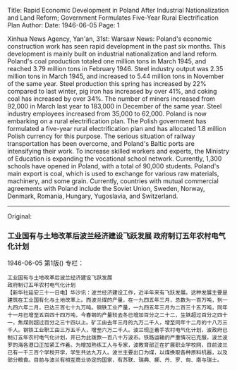 Title: Rapid Economic Development in Poland After Industrial Nationalization and Land Reform; Government Formulates Five-Year Rural Electrification Plan
Author:
Date: 1946-06-05
Page: 1

Xinhua News Agency, Yan'an, 31st: Warsaw News: Poland's economic construction work has seen rapid development in the past six months. This development is mainly built on industrial nationalization and land reform. Poland's coal production totaled one million tons in March 1945, and reached 3.79 million tons in February 1946. Steel industry output was 2.35 million tons in March 1945, and increased to 5.44 million tons in November of the same year. Steel production this spring has increased by 22% compared to last winter, pig iron has increased by over 41%, and coking coal has increased by over 34%. The number of miners increased from 92,000 in March last year to 183,000 in December of the same year. Steel industry employees increased from 35,000 to 62,000. Poland is now embarking on a rural electrification plan. The Polish government has formulated a five-year rural electrification plan and has allocated 1.8 million Polish currency for this purpose. The serious situation of railway transportation has been overcome, and Poland's Baltic ports are intensifying their work. To increase skilled workers and experts, the Ministry of Education is expanding the vocational school network. Currently, 1,300 schools have opened in Poland, with a total of 90,000 students. Poland's main export is coal, which is used to exchange for various raw materials, machinery, and some grain. Currently, countries with mutual commercial agreements with Poland include the Soviet Union, Sweden, Norway, Denmark, Romania, Hungary, Yugoslavia, and Switzerland.



<hr /> 

Original: 


### 工业国有与土地改革后波兰经济建设飞跃发展  政府制订五年农村电气化计划

1946-06-05
第1版()
专栏：

    工业国有与土地改革后波兰经济建设飞跃发展
    政府制订五年农村电气化计划
    【新华社延安三十一日电】华沙讯：波兰经济建设工作，近半年来有飞跃发展。这种发展主要是建筑在工业国有化与土地改革上。而波兰煤的产量，在一九四五年三月，总数为一百万吨，到一九四六年二月，已达三百七十九万吨。钢铁工业产量，一九四五年三月为二百三十五万吨，同年十一月已增至五百四十四万吨，今春钢的产量较去冬已增加百分之二十二，生铁超过百分之四十一，焦煤则超过百分之三十四以上。矿工由去年三月的九万二千人，增至同年十二月的十八万三千人。钢铁工业职工由三万五千人，增至六万二千人。波兰现正着手农村电气化计划，波政府已制订五年农村电气化计划，并已为此拨款一百八十万波币。铁路运输的严重情况已克服，波兰波罗的海各港口正加紧工作着。为增加熟练工人与专家，波教育部正在扩展职业学校网，目前波兰已有一千三百个学校开学，学生共达九万人。波兰主要出口为煤，以煤换取各种原料机器，以及部分粮食。目前与波兰有相互商业协定的国家，有苏联、瑞典、挪、丹、罗、匈、南与瑞士。

